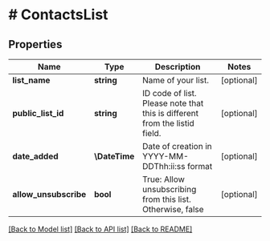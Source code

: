 # # ContactsList

## Properties

Name | Type | Description | Notes
------------ | ------------- | ------------- | -------------
**list_name** | **string** | Name of your list. | [optional]
**public_list_id** | **string** | ID code of list. Please note that this is different from the listid field. | [optional]
**date_added** | **\DateTime** | Date of creation in YYYY-MM-DDThh:ii:ss format | [optional]
**allow_unsubscribe** | **bool** | True: Allow unsubscribing from this list. Otherwise, false | [optional]

[[Back to Model list]](../../README.md#models) [[Back to API list]](../../README.md#endpoints) [[Back to README]](../../README.md)
